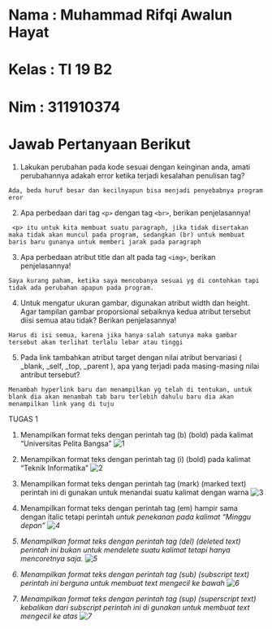 # Nama		: Muhammad Rifqi Awalun Hayat
# Kelas		: TI 19 B2
# Nim	 	: 311910374

# Jawab Pertanyaan Berikut 

1.	Lakukan perubahan pada kode sesuai dengan keinginan anda, amati perubahannya adakah error ketika terjadi kesalahan penulisan tag? 
```
Ada, beda huruf besar dan kecilnyapun bisa menjadi penyebabnya program eror
```

2.	Apa perbedaan dari tag ``<p>`` dengan tag ``<br>``, berikan penjelasannya!
```
 <p> itu untuk kita membuat suatu paragraph, jika tidak disertakan maka tidak akan muncul pada program, sedangkan (br) untuk membuat baris baru gunanya untuk memberi jarak pada paragraph
```

3.	Apa perbedaan atribut title dan alt pada tag ``<img>``, berikan penjelasannya! 
```
Saya kurang paham, ketika saya mencobanya sesuai yg di contohkan tapi tidak ada perubahan apapun pada program.
```

4.	Untuk mengatur ukuran gambar, digunakan atribut width dan height. Agar tampilan gambar proporsional sebaiknya kedua atribut tersebut diisi semua atau tidak? Berikan penjelasannya! 
```
Harus di isi semua, karena jika hanya salah satunya maka gambar tersebut akan terlihat terlalu lebar atau tinggi
```
5.	Pada link tambahkan atribut target dengan nilai atribut bervariasi ( _blank, _self, _top, _parent ), apa yang terjadi pada masing-masing nilai antribut tersebut? 
```
Menambah hyperlink baru dan menampilkan yg telah di tentukan, untuk blank dia akan menambah tab baru terlebih dahulu baru dia akan menampilkan link yang di tuju
```
TUGAS 1

1. Menampilkan format teks dengan perintah tag (b) (bold) pada kalimat “Universitas Pelita Bangsa”
![1](https://user-images.githubusercontent.com/81462436/112755168-c3433880-9009-11eb-971e-6864ad6d9186.png)

2. Menampilkan format teks dengan perintah tag (i) (bold) pada kalimat “Teknik Informatika”
![2](https://user-images.githubusercontent.com/81462436/112755175-ca6a4680-9009-11eb-8b30-a085d9eb7900.png)

3. Menampilkan format teks dengan perintah tag (mark) (marked text) perintah ini di gunakan untuk menandai suatu kalimat dengan warna
![3](https://user-images.githubusercontent.com/81462436/112755178-cb02dd00-9009-11eb-91c8-b77985ac29c8.png)

4. Menampilkan format teks dengan perintah tag (em) hampir sama dengan italic tetapi perintah <em> untuk penekanan pada kalimat “Minggu depan”
![4](https://user-images.githubusercontent.com/81462436/112755181-cc340a00-9009-11eb-927e-c126d161826a.png)

5. Menampilkan format teks dengan perintah tag (del) (deleted text) perintah ini bukan untuk mendelete suatu kalimat tetapi hanya mencoretnya saja.
![5](https://user-images.githubusercontent.com/81462436/112755182-cccca080-9009-11eb-81ac-78fe362190b4.png)

6. Menampilkan format teks dengan perintah tag (sub) (subscript text) perintah ini berguna untuk membuat text mengecil ke bawah
![6](https://user-images.githubusercontent.com/81462436/112755185-cd653700-9009-11eb-87dd-0ba4a3b8ced0.png)

7. Menampilkan format teks dengan perintah tag (sup) (superscript text) kebalikan dari subscript perintah ini di gunakan untuk membuat text mengecil ke atas
![7](https://user-images.githubusercontent.com/81462436/112755186-cdfdcd80-9009-11eb-871d-a30827cbb15f.png)